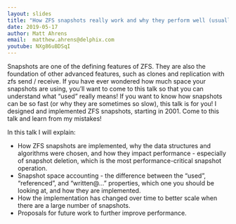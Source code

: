 ```yaml
---
layout: slides
title: "How ZFS snapshots really work and why they perform well (usually)"
date: 2019-05-17
author: Matt Ahrens
email:  matthew.ahrens@delphix.com
youtube: NXg86uBDSqI
---
```

Snapshots are one of the defining features of ZFS. They are also the foundation of other advanced features, such as clones and replication with zfs send / receive. If you have ever wondered how much space your snapshots are using, you’ll want to come to this talk so that you can understand what “used” really means! If you want to know how snapshots can be so fast (or why they are sometimes so slow), this talk is for you! I designed and implemented ZFS snapshots, starting in 2001. Come to this talk and learn from my mistakes!

In this talk I will explain:

* How ZFS snapshots are implemented, why the data structures and algorithms were chosen, and how they impact performance - especially of snapshot deletion, which is the most performance-critical snapshot operation.
* Snapshot space accounting - the difference between the “used”, “referenced”, and “written@...” properties, which one you should be looking at, and how they are implemented.
* How the implementation has changed over time to better scale when there are a large number of snapshots.
* Proposals for future work to further improve performance.